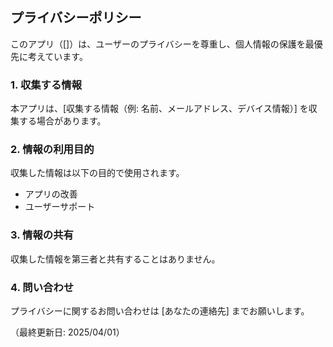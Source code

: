 ## プライバシーポリシー  
このアプリ（[]）は、ユーザーのプライバシーを尊重し、個人情報の保護を最優先に考えています。  

### 1. 収集する情報  
本アプリは、[収集する情報（例: 名前、メールアドレス、デバイス情報）] を収集する場合があります。  

### 2. 情報の利用目的  
収集した情報は以下の目的で使用されます。  
- アプリの改善  
- ユーザーサポート  

### 3. 情報の共有  
収集した情報を第三者と共有することはありません。  

### 4. 問い合わせ  
プライバシーに関するお問い合わせは [あなたの連絡先] までお願いします。  

（最終更新日: 2025/04/01）